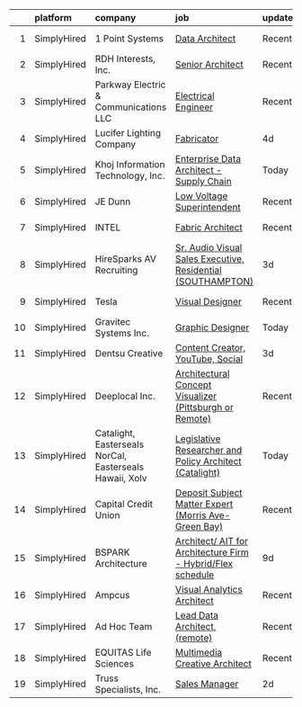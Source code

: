

|    | platform    | company                                                 | job                                                                                                                                                                      | update_time   | location                 |
|---:|:------------|:--------------------------------------------------------|:-------------------------------------------------------------------------------------------------------------------------------------------------------------------------|:--------------|:-------------------------|
|  1 | SimplyHired | 1 Point Systems                                         | [Data Architect](https://www.simplyhired.com/job/fHVoNCEvtwn70T0ixpL7GvDrNu8rDxnqz5wQmPriRM_MZh9kXSIY9A?q=visual+architect)                                              | Recently      | Remote +2 locations      |
|  2 | SimplyHired | RDH Interests, Inc.                                     | [Senior Architect](https://www.simplyhired.com/job/J86eHZWCfv5fS6QSf-Fl_cAYKM5X5Y6-g-A-_wMNjv-xA1syo8n4rQ?q=visual+architect)                                            | Recently      | Las Vegas, NV            |
|  3 | SimplyHired | Parkway Electric & Communications LLC                   | [Electrical Engineer](https://www.simplyhired.com/job/USKrkUPffAtlJQ8ie9ZRYx_3HZhBSMvg5QsoWenX0kv1iKFJrGvTnA?q=visual+architect)                                         | Recently      | Holland, MI              |
|  4 | SimplyHired | Lucifer Lighting Company                                | [Fabricator](https://www.simplyhired.com/job/tVUaZiHzkU74pBMMJgTS3x84YwaUPbKqs4KYdhVsL8F2tY2Iz8W0xw?q=visual+architect)                                                  | 4d            | San Antonio, TX          |
|  5 | SimplyHired | Khoj Information Technology, Inc.                       | [Enterprise Data Architect - Supply Chain](https://www.simplyhired.com/job/ffCQr6IsNt4DogA_PDZeaKhC225yJzhJ04VbA14HrJAUIwLPQgM_hQ?q=visual+architect)                    | Today         | Remote                   |
|  6 | SimplyHired | JE Dunn                                                 | [Low Voltage Superintendent](https://www.simplyhired.com/job/LgoqHeHuh1YeedtzbhvyieQIoQ6c9u3NgZpPEWew9YK1K6h3eZlktg?q=visual+architect)                                  | Recently      | Charlotte, NC            |
|  7 | SimplyHired | INTEL                                                   | [Fabric Architect](https://www.simplyhired.com/job/Wj898KZ2lQSZgU4Hw3aj1rQ0zn9cfGJbSDUiQDS63lghu0fMa5xDRw?q=visual+architect)                                            | Recently      | Remote +2 locations      |
|  8 | SimplyHired | HireSparks AV Recruiting                                | [Sr. Audio Visual Sales Executive, Residential (SOUTHAMPTON)](https://www.simplyhired.com/job/VSHH8b9vludEgjP2zE9wiQPEByWuOHx5LLTJv2LSdvB4Atgpj1_p5g?q=visual+architect) | 3d            | Southampton, NY          |
|  9 | SimplyHired | Tesla                                                   | [Visual Designer](https://www.simplyhired.com/job/8xa7SsHkWQizRBz7HRMgc0sut82wRjL2HB4GxCDCe5d307YkKcUF3g?q=visual+architect)                                             | Recently      | Hawthorne, CA            |
| 10 | SimplyHired | Gravitec Systems Inc.                                   | [Graphic Designer](https://www.simplyhired.com/job/szgLEPSMR_hUXSLEDynOoWw3Iwr8kWjbJ4aoS5qxw5EsXdN030WIgw?q=visual+architect)                                            | Today         | Poulsbo, WA              |
| 11 | SimplyHired | Dentsu Creative                                         | [Content Creator, YouTube, Social](https://www.simplyhired.com/job/OdmoVtnuZO7Dn0Fq3xcJmdfFQ983vh2Ux5OPqCqLode6ZUeSPi2NSg?q=visual+architect)                            | 3d            | Los Angeles, CA          |
| 12 | SimplyHired | Deeplocal Inc.                                          | [Architectural Concept Visualizer (Pittsburgh or Remote)](https://www.simplyhired.com/job/SWB3HAZT_15JhUfxDrZqTeM9niknD8HbJ0NuAptc3GZca9udF26K4g?q=visual+architect)     | Recently      | Remote                   |
| 13 | SimplyHired | Catalight, Easterseals NorCal, Easterseals Hawaii, Xolv | [Legislative Researcher and Policy Architect (Catalight)](https://www.simplyhired.com/job/LtswD1F9gTg8547pmvEpylJaBEsGk1TWBYAIP6xffSpJrJWcpPhMIg?q=visual+architect)     | Today         | Remote                   |
| 14 | SimplyHired | Capital Credit Union                                    | [Deposit Subject Matter Expert (Morris Ave-Green Bay)](https://www.simplyhired.com/job/A2izxp9E4xCebCJwnX7HQbQHdGgeSlU24GKr4DWaT__0UDPNnYe6yw?q=visual+architect)        | Recently      | Green Bay, WI            |
| 15 | SimplyHired | BSPARK Architecture                                     | [Architect/ AIT for Architecture Firm - Hybrid/Flex schedule](https://www.simplyhired.com/job/t8FEuPDNC5iNsFnXFoegB9YfAVeVYERWVwyjhscWHbAUilfdycvfQQ?q=visual+architect) | 9d            | Great Falls, MT          |
| 16 | SimplyHired | Ampcus                                                  | [Visual Analytics Architect](https://www.simplyhired.com/job/SPAlXerdTfV6kBYFGQfSnWwqAWv4NhqJ8ksAicbTSgiDlNkKq2WmQA?q=visual+architect)                                  | Recently      | Remote                   |
| 17 | SimplyHired | Ad Hoc Team                                             | [Lead Data Architect, (remote)](https://www.simplyhired.com/job/BDcWK6GpLqbzEMjRA67jvDSRLo1z2nLk1o1dy_2HFXTFAoHN1BBFJw?q=visual+architect)                               | Recently      | Austin, TX +39 locations |
| 18 | SimplyHired | EQUITAS Life Sciences                                   | [Multimedia Creative Architect](https://www.simplyhired.com/job/ichTX3k1Ejo7tX1GyCNQsvRJKJYEbv4IqWgcjyZm74n5FB1102LY-Q?q=visual+architect)                               | Recently      | Essex, VT                |
| 19 | SimplyHired | Truss Specialists, Inc.                                 | [Sales Manager](https://www.simplyhired.com/job/VGXb12crtgX3v9zaaBLxKWScEw8uia32lgDVlYnuWfFGyxY7lOflqQ?q=visual+architect)                                               | 2d            | La Crescent, MN          |